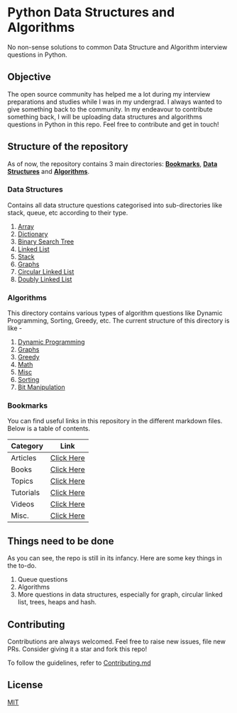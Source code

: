 # Python Data Structures and Algorithms

No non-sense solutions to common Data Structure and Algorithm interview questions in Python.

## Objective

The open source community has helped me a lot during my interview preparations and studies while I was in my undergrad. I always wanted to give something back to the community. In my endeavour to contribute something back, I will be uploading data structures and algorithms questions in Python in this repo. Feel free to contribute and get in touch!

## Structure of the repository

As of now, the repository contains 3 main directories: [**Bookmarks**](bookmarks), [**Data Structures**](data_structures) and [**Algorithms**](algorithms).

### Data Structures

Contains all data structure questions categorised into sub-directories like stack, queue, etc according to their type.

1. [Array](data_structures/array)
2. [Dictionary]()
3. [Binary Search Tree](data_structures/bst)
4. [Linked List](data_structures/linked_list)
5. [Stack](data_structures/stack)
6. [Graphs](data_structures/graphs)
7. [Circular Linked List](data_structures/circular_linked_list)
8. [Doubly Linked List](data_structures/doubly_linked_list)

### Algorithms

This directory contains various types of algorithm questions like Dynamic Programming, Sorting, Greedy, etc. The current structure of this directory is like -

1. [Dynamic Programming](algorithms/dynamic_programming)
2. [Graphs](algorithms/graph)
3. [Greedy](algorithms/greedy)
4. [Math](algorithms/math)
5. [Misc](algorithms/miscellaneous)
6. [Sorting](algorithms/sorting)
7. [Bit Manipulation](algorithms/bit_manipulation)

### Bookmarks

You can find useful links in this repository in the different markdown files. Below is a table of contents.

| Category | Link |
| :-- | :--: |
| Articles | [Click Here](bookmarks/articles.md) |
| Books | [Click Here](bookmarks/books.md) |
| Topics | [Click Here](bookmarks/topics.md) |
| Tutorials | [Click Here](bookmarks/tutorials.md) |
| Videos | [Click Here](bookmarks/videos.md) |
| Misc. | [Click Here](bookmarks/misc.md) |

## Things need to be done

As you can see, the repo is still in its infancy. Here are some key things in the to-do.

1. Queue questions
2. Algorithms
3. More questions in data structures, especially for graph, circular linked list, trees, heaps and hash.

## Contributing

Contributions are always welcomed.
Feel free to raise new issues, file new PRs. Consider giving it a star and fork this repo!

To follow the guidelines, refer to [Contributing.md](CONTRIBUTING.md)

## License

[MIT](LICENSE)
